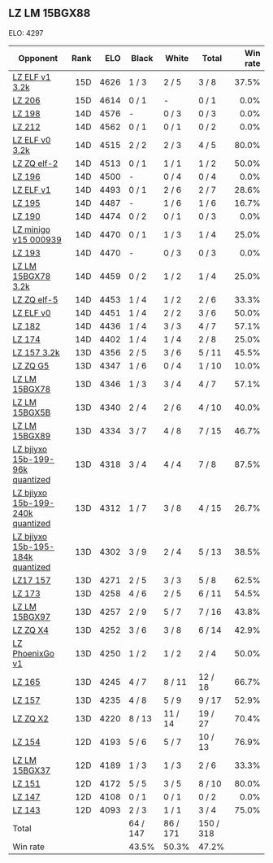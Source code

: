 ## LZ LM 15BGX88 ##

ELO: 4297

Opponent | Rank | ELO | Black | White | Total | Win rate
---------|-----:|----:|-------|-------|-------|-------:
[LZ ELF v1 3.2k](LZ%20ELF%20v1%203.2k.md) | 15D | 4626 | 1 / 3 | 2 / 5 | 3 / 8 | 37.5%
[LZ 206](LZ%20206.md) | 15D | 4614 | 0 / 1 | - | 0 / 1 | 0.0%
[LZ 198](LZ%20198.md) | 14D | 4576 | - | 0 / 3 | 0 / 3 | 0.0%
[LZ 212](LZ%20212.md) | 14D | 4562 | 0 / 1 | 0 / 1 | 0 / 2 | 0.0%
[LZ ELF v0 3.2k](LZ%20ELF%20v0%203.2k.md) | 14D | 4515 | 2 / 2 | 2 / 3 | 4 / 5 | 80.0%
[LZ ZQ elf-2](LZ%20ZQ%20elf-2.md) | 14D | 4513 | 0 / 1 | 1 / 1 | 1 / 2 | 50.0%
[LZ 196](LZ%20196.md) | 14D | 4500 | - | 0 / 4 | 0 / 4 | 0.0%
[LZ ELF v1](LZ%20ELF%20v1.md) | 14D | 4493 | 0 / 1 | 2 / 6 | 2 / 7 | 28.6%
[LZ 195](LZ%20195.md) | 14D | 4487 | - | 1 / 6 | 1 / 6 | 16.7%
[LZ 190](LZ%20190.md) | 14D | 4474 | 0 / 2 | 0 / 1 | 0 / 3 | 0.0%
[LZ minigo v15 000939](LZ%20minigo%20v15%20000939.md) | 14D | 4470 | 0 / 1 | 1 / 3 | 1 / 4 | 25.0%
[LZ 193](LZ%20193.md) | 14D | 4470 | - | 0 / 3 | 0 / 3 | 0.0%
[LZ LM 15BGX78 3.2k](LZ%20LM%2015BGX78%203.2k.md) | 14D | 4459 | 0 / 2 | 1 / 2 | 1 / 4 | 25.0%
[LZ ZQ elf-5](LZ%20ZQ%20elf-5.md) | 14D | 4453 | 1 / 4 | 1 / 2 | 2 / 6 | 33.3%
[LZ ELF v0](LZ%20ELF%20v0.md) | 14D | 4451 | 1 / 4 | 2 / 2 | 3 / 6 | 50.0%
[LZ 182](LZ%20182.md) | 14D | 4436 | 1 / 4 | 3 / 3 | 4 / 7 | 57.1%
[LZ 174](LZ%20174.md) | 14D | 4402 | 1 / 4 | 1 / 4 | 2 / 8 | 25.0%
[LZ 157 3.2k](LZ%20157%203.2k.md) | 13D | 4356 | 2 / 5 | 3 / 6 | 5 / 11 | 45.5%
[LZ ZQ G5](LZ%20ZQ%20G5.md) | 13D | 4347 | 1 / 6 | 0 / 4 | 1 / 10 | 10.0%
[LZ LM 15BGX78](LZ%20LM%2015BGX78.md) | 13D | 4346 | 1 / 3 | 3 / 4 | 4 / 7 | 57.1%
[LZ LM 15BGX5B](LZ%20LM%2015BGX5B.md) | 13D | 4340 | 2 / 4 | 2 / 6 | 4 / 10 | 40.0%
[LZ LM 15BGX89](LZ%20LM%2015BGX89.md) | 13D | 4334 | 3 / 7 | 4 / 8 | 7 / 15 | 46.7%
[LZ bjiyxo 15b-199-96k quantized](LZ%20bjiyxo%2015b-199-96k%20quantized.md) | 13D | 4318 | 3 / 4 | 4 / 4 | 7 / 8 | 87.5%
[LZ bjiyxo 15b-199-240k quantized](LZ%20bjiyxo%2015b-199-240k%20quantized.md) | 13D | 4312 | 1 / 7 | 3 / 8 | 4 / 15 | 26.7%
[LZ bjiyxo 15b-195-184k quantized](LZ%20bjiyxo%2015b-195-184k%20quantized.md) | 13D | 4302 | 3 / 9 | 2 / 4 | 5 / 13 | 38.5%
[LZ17 157](LZ17%20157.md) | 13D | 4271 | 2 / 5 | 3 / 3 | 5 / 8 | 62.5%
[LZ 173](LZ%20173.md) | 13D | 4258 | 4 / 6 | 2 / 5 | 6 / 11 | 54.5%
[LZ LM 15BGX97](LZ%20LM%2015BGX97.md) | 13D | 4257 | 2 / 9 | 5 / 7 | 7 / 16 | 43.8%
[LZ ZQ X4](LZ%20ZQ%20X4.md) | 13D | 4252 | 3 / 6 | 3 / 8 | 6 / 14 | 42.9%
[LZ PhoenixGo v1](LZ%20PhoenixGo%20v1.md) | 13D | 4250 | 1 / 2 | 1 / 2 | 2 / 4 | 50.0%
[LZ 165](LZ%20165.md) | 13D | 4245 | 4 / 7 | 8 / 11 | 12 / 18 | 66.7%
[LZ 157](LZ%20157.md) | 13D | 4235 | 4 / 8 | 5 / 9 | 9 / 17 | 52.9%
[LZ ZQ X2](LZ%20ZQ%20X2.md) | 13D | 4220 | 8 / 13 | 11 / 14 | 19 / 27 | 70.4%
[LZ 154](LZ%20154.md) | 12D | 4193 | 5 / 6 | 5 / 7 | 10 / 13 | 76.9%
[LZ LM 15BGX37](LZ%20LM%2015BGX37.md) | 12D | 4189 | 1 / 3 | 1 / 3 | 2 / 6 | 33.3%
[LZ 151](LZ%20151.md) | 12D | 4172 | 5 / 5 | 3 / 5 | 8 / 10 | 80.0%
[LZ 147](LZ%20147.md) | 12D | 4108 | 0 / 1 | 0 / 1 | 0 / 2 | 0.0%
[LZ 143](LZ%20143.md) | 12D | 4093 | 2 / 3 | 1 / 1 | 3 / 4 | 75.0%
Total | | | 64 / 147 | 86 / 171 | 150 / 318 | 
Win rate| | | 43.5% | 50.3% | 47.2% | 
